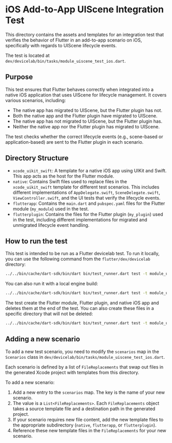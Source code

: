 # iOS Add-to-App UIScene Integration Test

This directory contains the assets and templates for an integration test that verifies the behavior of Flutter in an add-to-app scenario on iOS, specifically with regards to UIScene lifecycle events.

The test is located at `dev/devicelab/bin/tasks/module_uiscene_test_ios.dart`.

## Purpose

This test ensures that Flutter behaves correctly when integrated into a native iOS application that uses UIScene for lifecycle management. It covers various scenarios, including:

*   The native app has migrated to UIScene, but the Flutter plugin has not.
*   Both the native app and the Flutter plugin have migrated to UIScene.
*   The native app has not migrated to UIScene, but the Flutter plugin has.
*   Neither the native app nor the Flutter plugin has migrated to UIScene.

The test checks whether the correct lifecycle events (e.g., scene-based or application-based) are sent to the Flutter plugin in each scenario.

## Directory Structure

*   `xcode_uikit_swift`: A template for a native iOS app using UIKit and Swift. This app acts as the host for the Flutter module.
*   `native`: Contains Swift files used to replace files in the `xcode_uikit_swift` template for different test scenarios. This includes different implementations of `AppDelegate.swift`, `SceneDelegate.swift`, `ViewController.swift`, and the UI tests that verify the lifecycle events.
*   `flutterapp`: Contains the `main.dart` and `pubspec.yaml` files for the Flutter module (`my_module`) used in the test.
*   `flutterplugin`: Contains the files for the Flutter plugin (`my_plugin`) used in the test, including different implementations for migrated and unmigrated lifecycle event handling.

## How to run the test

This test is intended to be run as a Flutter devicelab test. To run it locally, you can use the following command from the `flutter/dev/devicelab` directory:

```bash
../../bin/cache/dart-sdk/bin/dart bin/test_runner.dart test -t module_uiscene_test_ios
```

You can also run it with a local engine build:

```bash
../../bin/cache/dart-sdk/bin/dart bin/test_runner.dart test -t module_uiscene_test_ios --local-engine <your_local_engine> --local-engine-host host_debug
```

The test create the Flutter module, Flutter plugin, and native iOS app and deletes them at the end of the test. You can also create these files in a specific directory that will not be deleted:

```bash
../../bin/cache/dart-sdk/bin/dart bin/test_runner.dart test -t module_uiscene_test_ios --task-args destination=[/path/to/copy/destination]
```

## Adding a new scenario

To add a new test scenario, you need to modify the `scenarios` map in the `Scenarios` class in `dev/devicelab/bin/tasks/module_uiscene_test_ios.dart`.

Each scenario is defined by a list of `FileReplacements` that swap out files in the generated Xcode project with templates from this directory.

To add a new scenario:

1.  Add a new entry to the `scenarios` map. The key is the name of your new scenario.
2.  The value is a `List<FileReplacements>`. Each `FileReplacements` object takes a source template file and a destination path in the generated project.
3.  If your scenario requires new file content, add the new template files to the appropriate subdirectory (`native`, `flutterapp`, or `flutterplugin`).
4.  Reference these new template files in the `FileReplacements` for your new scenario.
